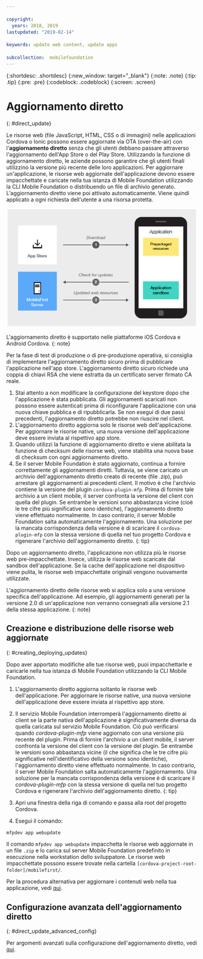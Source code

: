 ```yaml
---

copyright:
  years: 2018, 2019
lastupdated: "2019-02-14"

keywords: update web content, update apps

subcollection:  mobilefoundation
---
```


{:shortdesc: .shortdesc}
{:new_window: target="_blank"}
{:note: .note}
{:tip: .tip}
{:pre: .pre}
{:codeblock: .codeblock}
{:screen: .screen}

# Aggiornamento diretto
{: #direct_update}

Le risorse web (file JavaScript, HTML, CSS o di immagini) nelle applicazioni Cordova o Ionic possono essere aggiornate via OTA (over-the-air) con l'**aggiornamento diretto** senza che gli utenti debbano passare attraverso l'aggiornamento dell'App Store o del Play Store. Utilizzando la funzione di aggiornamento diretto, le aziende possono garantire che gli utenti finali utilizzino la versione più recente delle loro applicazioni. Per aggiornare un'applicazione, le risorse web aggiornate dell'applicazione devono essere impacchettate e caricate nella tua istanza di Mobile Foundation utilizzando la CLI Mobile Foundation o distribuendo un file di archivio generato. L'aggiornamento diretto viene poi attivato automaticamente. Viene quindi applicato a ogni richiesta dell'utente a una risorsa protetta.

![Diagramma di come funziona l'aggiornamento diretto](images/internal_function.jpg)

L'aggiornamento diretto è supportato nelle piattaforme iOS Cordova e Android Cordova.
{: note}

Per la fase di test di produzione o di pre-produzione operativa, si consiglia di implementare l'aggiornamento diretto sicuro prima di pubblicare l'applicazione nell'app store. L'aggiornamento diretto sicuro richiede una coppia di chiavi RSA che viene estratta da un certificato server firmato CA reale.

1. Stai attento a non modificare la configurazione del keystore dopo che l'applicazione è stata pubblicata. Gli aggiornamenti scaricati non possono essere autenticati prima di riconfigurare l'applicazione con una nuova chiave pubblica e di ripubblicarla. Se non esegui di due passi precedenti, l'aggiornamento diretto potrebbe non riuscire nel client.
2. L'aggiornamento diretto aggiorna solo le risorse web dell'applicazione. Per aggiornare le risorse native, una nuova versione dell'applicazione deve essere inviata al rispettivo app store.
3. Quando utilizzi la funzione di aggiornamento diretto e viene abilitata la funzione di checksum delle risorse web, viene stabilita una nuova base di checksum con ogni aggiornamento diretto.
4. Se il server Mobile Foundation è stato aggiornato, continua a fornire correttamente gli aggiornamenti diretti. Tuttavia, se viene caricato un archivio dell'aggiornamento diretto creato di recente (file .zip), può arrestare gli aggiornamenti ai precedenti client. Il motivo è che l'archivio contiene la versione del plugin `cordova-plugin-mfp`. Prima di fornire tale archivio a un client mobile, il server confronta la versione del client con quella del plugin. Se entrambe le versioni sono abbastanza vicine (cioè le tre cifre più significative sono identiche), l'aggiornamento diretto viene effettuato normalmente. In caso contrario, il server Mobile Foundation salta automaticamente l'aggiornamento. Una soluzione per la mancata corrispondenza della versione è di scaricare il `cordova-plugin-mfp` con la stessa versione di quella nel tuo progetto Cordova e rigenerare l'archivio dell'aggiornamento diretto.
{: tip}

Dopo un aggiornamento diretto, l'applicazione non utilizza più le risorse web pre-impacchettate. Invece, utilizza le risorse web scaricate dal sandbox dell'applicazione. Se la cache dell'applicazione nel dispositivo viene pulita, le risorse web impacchettate originali vengono nuovamente utilizzate.

L'aggiornamento diretto delle risorse web si applica solo a una versione specifica dell'applicazione. Ad esempio, gli aggiornamenti generati per la versione 2.0 di un'applicazione non verranno consegnati alla versione 2.1 della stessa applicazione.
{: note}

## Creazione e distribuzione delle risorse web aggiornate
{: #creating_deploying_updates}

Dopo aver apportato modifiche alle tue risorse web, puoi impacchettarle e caricarle nella tua istanza di Mobile Foundation utilizzando la CLI Mobile Foundation.

1.  L'aggiornamento diretto aggiorna soltanto le risorse web dell'applicazione. Per aggiornare le risorse native, una nuova versione dell'applicazione deve essere inviata al rispettivo app store.
2. Il servizio Mobile Foundation interromperà l'aggiornamento diretto ai client se la parte nativa dell'applicazione è significativamente diversa da quella caricata sul servizio Mobile Foundation. Ciò può verificarsi quando *cordova-plugin-mfp* viene aggiornato con una versione più recente del plugin. Prima di fornire l'archivio a un client mobile, il server confronta la versione del client con la versione del plugin. Se entrambe le versioni sono abbastanza vicine (il che significa che le tre cifre più significative nell'identificativo della versione sono identiche), l'aggiornamento diretto viene effettuato normalmente. In caso contrario, il server Mobile Foundation salta automaticamente l'aggiornamento. Una soluzione per la mancata corrispondenza della versione è di scaricare il *cordova-plugin-mfp* con la stessa versione di quella nel tuo progetto Cordova e rigenerare l'archivio dell'aggiornamento diretto.
{: tip}

1. Apri una finestra della riga di comando e passa alla root del progetto Cordova.
2. Esegui il comando:
  ```bash
  mfpdev app webupdate
  ```
  Il comando `mfpdev app webupdate` impacchetta le risorse web aggiornate in un file `.zip` e lo carica sul server Mobile Foundation predefinito in esecuzione nella workstation dello sviluppatore. Le risorse web impacchettate possono essere trovate nella cartella `[cordova-project-root-folder]/mobilefirst/`.

Per la procedura alternativa per aggiornare i contenuti web nella tua applicazione, vedi [qui](/docs/services/mobilefoundation?topic=mobilefoundation-alternate_steps_to_update_app_web_content_in_app#alternate_steps_to_update_app_web_content_in_app).

## Configurazione avanzata dell'aggiornamento diretto
{: #direct_update_advanced_config}

Per argomenti avanzati sulla configurazione dell'aggiornamento diretto, vedi [qui](/docs/services/mobilefoundation?topic=mobilefoundation-advanced_direct_update_configuration#advanced_direct_update_configuration).
